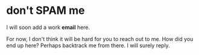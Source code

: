 # don't SPAM me

I will soon add a work **email** here.

For now, I don't think it will be hard for you to reach out to me. How did you end up here? Perhaps backtrack me from there. I will surely reply.